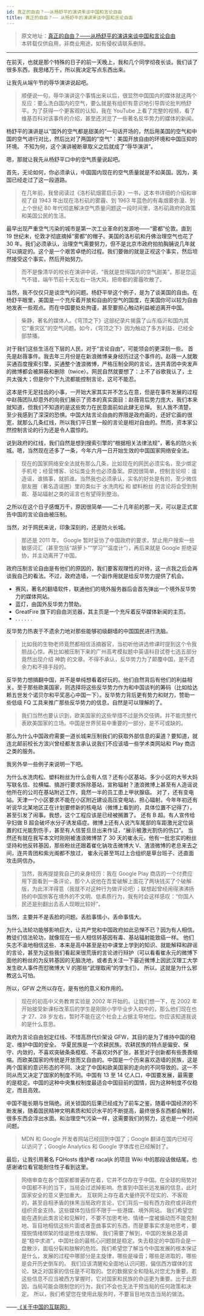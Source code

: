 ```yaml
---
id: 真正的自由？——从杨舒平的演讲来谈中国和言论自由
title: 真正的自由？—— 从杨舒平的演讲来谈中国和言论自由
---
```


> 原文地址：[真正的自由？——从杨舒平的演讲来谈中国和言论自由](https://blog.nfz.moe/archives/my-view-of-freedom.html)  
> 本转载仅供自用，非商业用途，如有侵权请联系删除。

---

在前天，也就是那个特殊的日子的前一天晚上，我和几个同学彻夜长谈。我们谈了很多东西，我思绪万千，所以我决定写点东西出来。

让我先从端午节的辱华演讲说起吧。

> 顺便说一句，辱华演讲这个事情出来以后，很显然中国国内的媒体就这两个反应：要么洗白国内的空气，要么就是有组织有意识地引导舆论批判杨舒平。为了获得一个更客观的认知，我在 YouTube 上看了完整的视频，看了维基百科对该事件的介绍，甚至还浏览了一些著名反华势力的媒体的新闻。

杨舒平的演讲是以“国外的空气都是甜美的”一句话开场的，然后用美国的空气和中国的空气进行对比，然后比对了两国的“空气”：美国开放自由的环境和中国压抑的环境。
不知为何，这个演讲被断章取义之后就成了“辱华演讲”。

嗯，那就让我先从杨舒平口中的空气质量说起吧。

首先，无论如何，你必须承认，中国国内现在的空气质量就是不如美国。因为，美国已经走过了这一段道路。

> 在几年前，我曾阅读过《洛杉矶烟雾启示录》一书，这本书详细的介绍和审视了自 1943 年出现在洛杉矶的雾霾、到 1963 年蓝色的有毒烟雾弥漫、到上个世纪 80 年代彻底解决空气质量问题这一段时间里，洛杉矶政府的政策和美国公民的生活。

最早出现严重空气污染的城市是第一次工业革命的发源地——“雾都”伦敦。直到 19 世纪末，伦敦才彻底摘掉“雾都”的帽子。美国的洛杉矶和丹佛治理空气也花了 30 年。我们必须承认，治理空气需要努力，但不是北京市政府拍拍胸脯说几年就可以搞定的。这个是一个艰苦卓绝的过程。我们要做的就是正视这个事实，然后坦然接受这个事实，然后开始努力。

> 而不是像清华的校长在演讲中说，“我就是觉得国内的空气甜美”。那是您运气不错，端午节前十天左右一场大风，把帝都的雾霾吹散了。

当然，我不仅仅只是谈空气的问题。杨舒平举这个例子，是为了谈美国的自由。在杨舒平眼里，美国是一个充斥着开放和自由的空气的国度，在美国你可以较为自由地发表一些观点。而在中国要处处拘谨，甚至要担心触动利益被迫离开中国。

> 柴静，著名的媒体人。《穹顶之下》这部纪录片揭露了山东临沂和国内其它“重灾区”的空气问题。如今，《穹顶之下》因为触动了多方利益，已经全部禁播。

对于我们这些生活在下层的人民，对于“言论自由”，可能领会的更深刻一些。
首先是赵薇事件。我去年三月份是在新浪微博亲身经历过这个事件的。赵薇一人就敢买通百度搜索引擎，买通整个渣浪微博，严格压制全网的言论，连共青团中央发声的微博都会被屏蔽和删除（twice）。网民自然就要想了：上不了谷歌我认了，土共太强大；但是你个下九流都能控制言论，这可不能忍。

这本是件无足挂齿的小事，一开始大家其实并不怎么在意，但是在事件发展的过程中赵薇团队却意外的向我们展示了资本的真实面目：赵薇背后势力庞大，我们本来就知道，但我们不知道的是这些势力在民意面前如此肆无忌惮。
别人我不清楚，至少我感到了深深的恐惧。中国大陆言论自由的界限是政府画的，还好它画的很宽，就那么几条红线，所以我们平日里一般的言论是相对自由的。然而，资本家公然控制言论的行为还是令人震惊的。

说到政府的红线，我们自然是想到搜索引擎的“根据相关法律法规”，著名的防火长城。嗯，当然现在还多了一条，今年六月一日开始生效的中国国家网络安全法。

> 现在的国家网络安全法就有那么几条，比如现在的网民必须实名，至少绑定手机号；经营博客、论坛类业务也必须备案。原因很简单，控制言论呗：谁造谣，谁搞事，就抓谁。当然我也必须承认，实名的好处是有的，至少微信朋友圈（著名造谣圈）里的类似于 水洗肉松 和 塑料粉丝 的言论将会受到制裁、基站辐射之类的谣言也有望得到整治。

之所以在这个日子感慨万千，原因很简单——二十几年前的那一天，可以是正式宣告中国的言论自由被压制。

当然，对于网民来说，印象深刻的，还是防火长城。

> 那还是 2011 年， Google 暂时妥协了中国政府的要求，禁止用户搜索一些敏感词汇（甚至包括“胡萝卜”“学习”“温度计”），再后来就是 Google 拒绝妥协，并主动离开了中国。

政府压制言论自由是有他们的原因的，我们要客观理性的对待，这一点我之后会再谈我自己的看法。不过，政府造墙，一个副作用就是给反华势力提供了机会。

- 赛风，著名的翻墙软件，联通他们的境外服务器后会首先弹出一个境外反华势力的媒体网站。
- 蓝灯，由国外反华势力赞助。
- GreatFire 旗下的自由浏览器，其主页是一个充斥着反华媒体新闻的主页。
- . . . . . .

反华势力热衷于不遗余力地对那些能够初级翻墙的中国国民进行洗脑。

> 比如我的生物老师竟然都相信活摘器官，当初听他讲选修课时提到这个令我胆战心惊。再比如被压制下来的广州高考模拟题中英语科目试卷七选五部分竟然出现介绍 神韵 的文章。不得不承认，反华势力为了颠覆中国，是不遗余力和不择手段的。

反华势力想搞翻中国，并不是单纯想看着好玩的。他们自然背后有他们的利益相关。至于那些欧美国家，则选择将这些反华势力作为和中国谈判的筹码（比如给达赖五世发个诺贝尔和平奖恶心中国一下）。反华势力背后更有势力和财力，赞助一些低级 FQ 工具来推广那些反华势力的信息，自然是可以理解的了。

> 我们当然也要认识到，欧美国家的这些举措不过是外交伎俩，并不能完整代表欧美国家的立场。中国是世界贸易中重要的一部分，是不可或缺的。

那么为什么中国政府需要一道长城来压制我们的获取外部信息的渠道？要知道，就连北邮前校长方滨兴曾经都发言承认说我们不应该墙一些学术类网站和 Play 商店之类的服务。

我另外举一些例子来说明一下吧。

为什么水洗肉松、塑料粉丝为什么会有人信？还有小区基站。多少小区的大爷大妈写联名信、拉横幅、搞游行要求拆除基站，宣称辐射？渣浪微博上甚至有人造谣说他所在的公司在基站附近工作，竟然一半的员工患上甲状腺癌。
对了，还有变电站。天津一个小区要求不能在小区附近建设高压变电站，担心辐射。今年年初还有听说华北某地区正在计划要修新的核电站（微博上看到的，具体位置不记得了），甚至引发了闹事。我想，这个工程应该是已经被搁置了。
还有 B 超。有人宣传给孕妇做 B 超会破坏水分子诱发癌症。微博上还有人说汽车尾部的车距激光定位装置的红光能割伤手，甚至有人信誓旦旦出来作证，“展示被激光割伤的伤口”。
当然还有就在我写本文时刚刚被渣浪微博禁了 30 天的崔永元，他有一批忠实的粉丝坚持和他反转基因，那些粉丝还跟着崔化钠攻击微博大 V、渣浪微博的老总来去之间，连共青团和紫光阁都不放过， 崔永元甚至骂过上合组织是草台班子、还直面攻击网信办。

> 当然，我再提提我自己的亲身经历：我在 Google Play 商店的一个付费应用下面看到一条评论，那个人说他在吾爱破解上面花了两块钱买了个破解版，为此洋洋得意（我就不对这种行为做评论吧）；联想起曾经闹得沸沸扬扬的中国旅客在境外的不文明、低素质行为，我有时会这样感叹：“你国人民还是别翻出去丢人现眼比较好”。

当然，主要并不是丢脸的问题。丢脸事情小，丢命事情大。

为什么法轮功能够影响巨大，让共产党和中国政府如此忌惮不已？因为有人相信。教徒们信法轮功，就像现在一些人相信转基因有毒、基站辐射能致癌一样。
他们矢志不渝地相信这些、本来是高中甚至是初中课堂上学到的知识、就能解释和辟谣的言论，甚至为这些我们看起来很荒唐的言论进行辩护（可以看看崔永元的微博下面他的粉丝的为反转基因的无脑洗地，或者去关注一下最近微博上因武汉理工大学发生砍人事件而怼微博大 V 的那些“武理取闹”的学生们）。
所以，这就是为什么邪教这么可怕。

所以，GFW 之所以存在，是有他的意义和作用的。

> 现在的初高中义务教育实验是 2002 年开始的。让我们想一下，在 2002 年开始接受新课标改革后的学生是刚刚小学毕业步入初中的，那么他们现在也才 27、28 岁左右，暂时不能在这个社会上占据主导地位。你应该知道我说的是什么意思。

政府为言论自由划定红线、不惜高昂代价架设 GFW，其目的是为了维持中国的稳定、维护中国的安全。
华夏民族是一个农耕民族。农耕民族的特点是偏安、保守、内敛的，不喜欢突破条条框框、不喜欢对外扩张，甚至对于创新都有些畏畏缩缩。而欧美国家的传统是开放而又自由的。中国是一个历来喜欢造墙的民族，这是两个国家的意识形态的不同、决定了中国和欧美国家的走向的不同导致的。这一不同从而又决定了国家的制度不同。中国有 13 至 14 亿人口，中国要发展，最需要的是稳定。中国的这种中央集权制度最适合中国目前的国情，因为这种制度不仅稳定，而且高效。

中国不能长期与世隔绝。闭关锁国的后果已经成为了前车之鉴。随着中国经济的不断发展，随着国民精神文明素质和知识水平的不断提高，最终很多东西都会解封，很多东西会浮出水面。和治理空气污染一样，这需要我们的努力，这也是一个时间问题。

> MDN 和 Google 开发者网站已经回到中国了；Google 翻译在国内已经可以访问了；Google Analytics 和 Google 字体库也已经解封了。

最后，让我引用著名 FQHosts 维护者 racaljk 的项目 Wiki 中的那段话做结尾，也感谢诸位看官能耐住性子看到这里。

> 网络审查在各个国家都普遍存在着，它并不仅存在于中国。在全球的局势对中国都不利的当下，当局会过滤掉影响、危害到中国长远发展的信息，此时国家安全的意义更加重大。
> 互联网上存在着大量终究不现实的、不客观的，甚至自相矛盾的抹黑当局政府言论，它们背后一般有西方政府或非政府组织资金支持。这些媒体包括但不限于一些港媒、境外网站。
> 我们希望您能在遇到此类言论和见解时，不要不加思考地、情绪一度被煽动而不能克制地、盲目地相信这些片面或者歪曲事实的东西，而是要事实求是地思考，要摆脱情绪绑架的怪诞思维去理解。
> 我们需要了解到，中国的发展总基调是“稳中求进”，中国社会的最核心问题就是稳定。失去稳定的中国将会是一盘散沙，面临分裂和肢解的危险。我们希望您了解当今中国发展的根本保证是什么，发展的过程中哪部分是主旋律，哪些是噪音；哪些是进取的，哪些是会开历史倒车的。
> 我们应该清醒和全面地认识问题，偏信西方媒体的言论、缺乏对国家的信任是不可取的。您的数据安全和隐私对您尤为重要。若这些信息不应当被西方掌握时，它对国家和民族的命运更为重要。出于此原因，当局可能会限制您的行为，我们不会也无法干预当局的任何政策和决定。
> 所以，我们希望您在使用此服务时，不要盲目地攻击当局的做法。

——[《关于中国的互联网》](https://u.nu/e5j)
